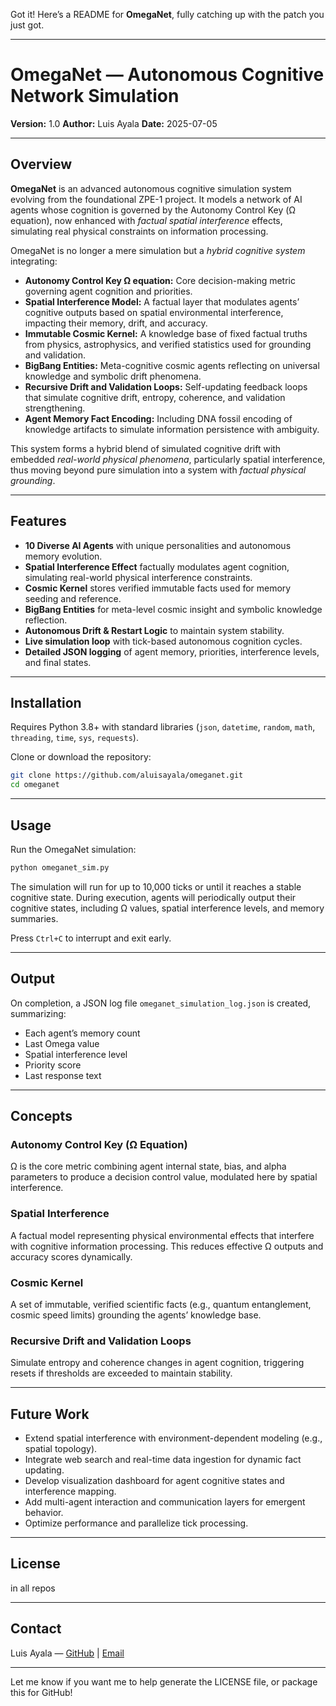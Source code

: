 Got it! Here’s a README for **OmegaNet**, fully catching up with the patch you just got.

---

# OmegaNet — Autonomous Cognitive Network Simulation

**Version:** 1.0
**Author:** Luis Ayala
**Date:** 2025-07-05

---

## Overview

**OmegaNet** is an advanced autonomous cognitive simulation system evolving from the foundational ZPE-1 project. It models a network of AI agents whose cognition is governed by the Autonomy Control Key (Ω equation), now enhanced with *factual spatial interference* effects, simulating real physical constraints on information processing.

OmegaNet is no longer a mere simulation but a *hybrid cognitive system* integrating:

* **Autonomy Control Key Ω equation:** Core decision-making metric governing agent cognition and priorities.
* **Spatial Interference Model:** A factual layer that modulates agents’ cognitive outputs based on spatial environmental interference, impacting their memory, drift, and accuracy.
* **Immutable Cosmic Kernel:** A knowledge base of fixed factual truths from physics, astrophysics, and verified statistics used for grounding and validation.
* **BigBang Entities:** Meta-cognitive cosmic agents reflecting on universal knowledge and symbolic drift phenomena.
* **Recursive Drift and Validation Loops:** Self-updating feedback loops that simulate cognitive drift, entropy, coherence, and validation strengthening.
* **Agent Memory Fact Encoding:** Including DNA fossil encoding of knowledge artifacts to simulate information persistence with ambiguity.

This system forms a hybrid blend of simulated cognitive drift with embedded *real-world physical phenomena*, particularly spatial interference, thus moving beyond pure simulation into a system with *factual physical grounding*.

---

## Features

* **10 Diverse AI Agents** with unique personalities and autonomous memory evolution.
* **Spatial Interference Effect** factually modulates agent cognition, simulating real-world physical interference constraints.
* **Cosmic Kernel** stores verified immutable facts used for memory seeding and reference.
* **BigBang Entities** for meta-level cosmic insight and symbolic knowledge reflection.
* **Autonomous Drift & Restart Logic** to maintain system stability.
* **Live simulation loop** with tick-based autonomous cognition cycles.
* **Detailed JSON logging** of agent memory, priorities, interference levels, and final states.

---

## Installation

Requires Python 3.8+ with standard libraries (`json`, `datetime`, `random`, `math`, `threading`, `time`, `sys`, `requests`).

Clone or download the repository:

```bash
git clone https://github.com/aluisayala/omeganet.git
cd omeganet
```

---

## Usage

Run the OmegaNet simulation:

```bash
python omeganet_sim.py
```

The simulation will run for up to 10,000 ticks or until it reaches a stable cognitive state.
During execution, agents will periodically output their cognitive states, including Ω values, spatial interference levels, and memory summaries.

Press `Ctrl+C` to interrupt and exit early.

---

## Output

On completion, a JSON log file `omeganet_simulation_log.json` is created, summarizing:

* Each agent’s memory count
* Last Omega value
* Spatial interference level
* Priority score
* Last response text

---

## Concepts

### Autonomy Control Key (Ω Equation)

Ω is the core metric combining agent internal state, bias, and alpha parameters to produce a decision control value, modulated here by spatial interference.

### Spatial Interference

A factual model representing physical environmental effects that interfere with cognitive information processing. This reduces effective Ω outputs and accuracy scores dynamically.

### Cosmic Kernel

A set of immutable, verified scientific facts (e.g., quantum entanglement, cosmic speed limits) grounding the agents’ knowledge base.

### Recursive Drift and Validation Loops

Simulate entropy and coherence changes in agent cognition, triggering resets if thresholds are exceeded to maintain stability.

---

## Future Work

* Extend spatial interference with environment-dependent modeling (e.g., spatial topology).
* Integrate web search and real-time data ingestion for dynamic fact updating.
* Develop visualization dashboard for agent cognitive states and interference mapping.
* Add multi-agent interaction and communication layers for emergent behavior.
* Optimize performance and parallelize tick processing.

---

## License
 in all repos

---

## Contact

Luis Ayala — [GitHub](https://github.com/aluisayala) | [Email](mailto:luis.ayala@example.com)

---

Let me know if you want me to help generate the LICENSE file, or package this for GitHub!
